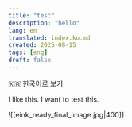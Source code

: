 ```yaml
---
title: "test"
description: "hello"
lang: en
translated: index.ko.md
created: 2025-08-15
tags: [eng]
draft: false
---
```

[🇰🇷 한국어로 보기](translated.ko.md)

I like this. 
I want to test this. 

![[eink_ready_final_image.jpg|400]]